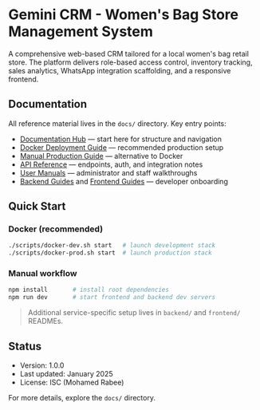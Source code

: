 # Gemini CRM - Women's Bag Store Management System

A comprehensive web-based CRM tailored for a local women's bag retail store. The platform delivers role-based access control, inventory tracking, sales analytics, WhatsApp integration scaffolding, and a responsive frontend.

## Documentation

All reference material lives in the `docs/` directory. Key entry points:

- [Documentation Hub](./docs/README.md) — start here for structure and navigation
- [Docker Deployment Guide](./docs/deployment/docker-setup.md) — recommended production setup
- [Manual Production Guide](./docs/deployment/production-guide.md) — alternative to Docker
- [API Reference](./docs/api/) — endpoints, auth, and integration notes
- [User Manuals](./docs/user/) — administrator and staff walkthroughs
- [Backend Guides](./docs/backend/) and [Frontend Guides](./docs/frontend/) — developer onboarding

## Quick Start

### Docker (recommended)
```bash
./scripts/docker-dev.sh start   # launch development stack
./scripts/docker-prod.sh start  # launch production stack
```

### Manual workflow
```bash
npm install       # install root dependencies
npm run dev       # start frontend and backend dev servers
```

> Additional service-specific setup lives in `backend/` and `frontend/` READMEs.

## Status

- Version: 1.0.0
- Last updated: January 2025
- License: ISC (Mohamed Rabee)

For more details, explore the `docs/` directory.
